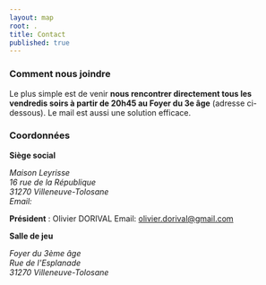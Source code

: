 ```yaml
---
layout: map
root: .
title: Contact
published: true
---
```


### Comment nous joindre ###

Le plus simple est de venir **nous rencontrer directement tous les vendredis soirs à partir de 20h45 au Foyer du 3e âge** (adresse ci-dessous). Le mail est aussi une solution efficace.


### Coordonnées ###

**Siège social**
<address>
    <p>Maison Leyrisse<br/>
        16 rue de la République<br/>
        31270 Villeneuve-Tolosane<br/>
        Email: <echecsvilleneuve@gmail.com>
    </p>
</address>

**Président** : Olivier DORIVAL
Email: <olivier.dorival@gmail.com>

**Salle de jeu**
<address>
    <p>Foyer du 3ème âge<br/>
        Rue de l'Esplanade<br/>
        31270 Villeneuve-Tolosane
    </p>
</address>
<div id="map"></div>
